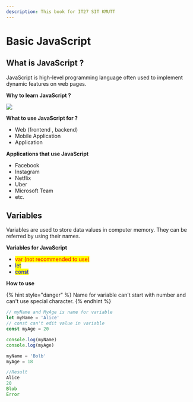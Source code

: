 ```yaml
---
description: This book for IT27 SIT KMUTT
---
```


# Basic JavaScript

## What is JavaScript ?

JavaScript is high-level programming language often used to implement dynamic features on web pages.

**Why to learn JavaScript ?**

![](https://s3-torquehhvm-wpengine.netdna-ssl.com/uploads/2022/02/stackoverflow-developer-survey-2021-most-popular-technologies-1024x395.png)

**What to use JavaScript for ?**

* Web (frontend , backend)
* Mobile Application
* Application

**Applications that use JavaScript**

* Facebook
* Instagram
* Netflix
* Uber
* Microsoft Team
* etc.

## Variables

Variables are used to store data values in computer memory. They can be referred by using their names.

**Variables for JavaScript**

* <mark style="color:red;">var (not recommended to use)</mark>
* <mark style="color:blue;">let</mark>
* <mark style="color:blue;">const</mark>

**How to use**&#x20;

{% hint style="danger" %}
Name for variable can't start with number and can't use special character.
{% endhint %}

```javascript
// myName and MyAge is name for variable 
let myName = 'Alice'
// const can't edit value in variable
const myAge = 20

console.log(myName)
console.log(myAge)

myName = 'Bolb'
myAge = 18

//Result
Alice
20
Blob
Error
```
